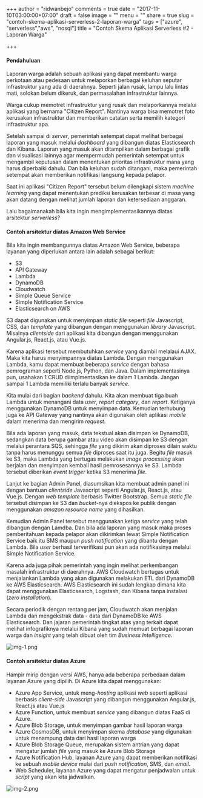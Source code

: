 +++
author = "ridwanbejo"
comments = true
date = "2017-11-10T03:00:00+07:00"
draft = false
image = ""
menu = ""
share = true
slug = "contoh-skema-aplikasi-serverless-2-laporan-warga"
tags = ["azure", "serverless","aws", "nosql"]
title = "Contoh Skema Aplikasi Serverless #2 - Laporan Warga"

+++

#### Pendahuluan

Laporan warga adalah sebuah aplikasi yang dapat membantu warga perkotaan atau pedesaan untuk melaporkan berbagai keluhan seputar infrastruktur yang ada di daerahnya. Seperti jalan rusak, lampu lalu lintas mati, solokan belum dikeruk, dan permasalahan infrastruktur lainnya.

Warga cukup memotret infrastruktur yang rusak dan melaporkannya melalui aplikasi yang bernama "Citizen Report". Nantinya warga bisa memotret foto kerusakan infrastruktur dan memberikan catatan serta memilih kategori infrastruktur apa.

Setelah sampai di *server*, pemerintah setempat dapat melihat berbagai laporan yang masuk melalui *dashboard* yang dibangun diatas Elasticsearch dan Kibana. Laporan yang masuk akan ditampilkan dalam berbagai grafik dan visualisasi lainnya agar mempermudah pemerintah setempat untuk mengambil keputusan dalam menentukan prioritas infrastruktur mana yang harus diperbaiki dahulu. Dan bila keluhan sudah ditangani, maka pemerintah setempat akan memberikan notifikasi langsung kepada pelapor.

Saat ini aplikasi "Citizen Report" tersebut belum dilengkapi sistem *machine learning* yang dapat menentukan prediksi kerusakan terbesar di masa yang akan datang dengan melihat jumlah laporan dan ketersediaan anggaran.

Lalu bagaimanakah bila kita ingin mengimplementasikannya diatas arsitektur *serverless*?

#### Contoh arsitektur diatas Amazon Web Service

Bila kita ingin membangunnya diatas Amazon Web Service, beberapa layanan yang diperlukan antara lain adalah sebagai berikut:

* S3
* API Gateway
* Lambda
* DynamoDB
* Cloudwatch
* Simple Queue Service
* Simple Notification Service
* Elasticsearch on AWS

S3 dapat digunakan untuk menyimpan *static file* seperti *file* Javascript, CSS, dan *template* yang dibangun dengan menggunakan *library* Javascript. Misalnya *clientside* dari aplikasi kita dibangun dengan menggunakan Angular.js, React.js, atau Vue.js.

Karena aplikasi tersebut membutuhkan *service* yang diambil melalaui AJAX. Maka kita harus menyimpannya diatas Lambda. Dengan menggunakan Lambda, kamu dapat membuat beberapa *service* dengan bahasa pemrograman seperti Node.js, Python, dan Java. Dalam implementasinya pun, usahakan 1 CRUD diimplmentasikan ke dalam 1 Lambda. Jangan sampai 1 Lambda memiliki terlalu banyak *service*.

Kita mulai dari bagian *backend* dahulu. Kita akan membuat tiga buah Lambda untuk menangani data *user*, *report category*, dan *report*. Ketiganya menggunakan DynamoDB untuk menyimpan data. Kemudian terhubung juga ke API Gateway yang nantinya akan digunakan oleh aplikasi *mobile* dalam menerima dan mengirim *request*.

Bila ada laporan yang masuk, data tekstual akan disimpan ke DynamoDB, sedangkan data berupa gambar atau video akan disimpan ke S3 dengan melalui perantara SQS, sehingga *file* yang dikirim akan diproses dilain waktu tanpa harus menunggu semua *file* diproses saat itu juga. Begitu *file* masuk ke S3, maka Lambda yang bertugas melakukan *image processing* akan berjalan dan menyimpan kembali hasil pemrosesannya ke S3. Lambda tersebut diberikan *event trigger* ketika S3 menerima *file*.

Lanjut ke bagian Admin Panel, diasumsikan kita membuat admin panel ini dengan bantuan *clientside* Javascript seperti Angular.js, React.js, atau Vue.js. Dengan *web template* berbasis Twitter Bootstrap. Semua *static file* tersebut disimpan ke S3 dan *bucket*-nya diekspos ke publik dengan menggunakan *amazon resource name* yang dihasilkan.

Kemudian Admin Panel tersebut menggunakan ketiga *service* yang telah dibangun dengan Lamdba. Dan bila ada laporan yang masuk maka proses pemberitahuan kepada pelapor akan dikirimkan lewat Simple Notification Service baik itu SMS maupun *push notification* yang dibantu dengan Lambda. Bila *user* berhasil terverifikasi pun akan ada notifikasinya melalui Simple Notification Service.

Karena ada juga pihak pemerintah yang ingin melihat perkembangan masalah infrastruktur di daerahnya. AWS Cloudwatch bertugas untuk menjalankan Lambda yang akan digunakan melakukan ETL dari DynamoDB ke AWS Elasticsearch. AWS Elasticsearch ini sudah lengkap dimana kita dapat menggunakan Elasticsearch, Logstash, dan Kibana tanpa instalasi (*zero installation*).

Secara periodik dengan rentang per jam, Cloudwatch akan menjalan Lambda dan mengekstrak data - data dari DynamoDB ke AWS Elasticsearch. Dan jajaran pemerintah tingkat atas yang terkait dapat melihat infografiknya melalui Kibana yang sudah memuat berbagai laporan warga dan *insight* yang telah dibuat oleh tim *Business Intelligence*.

![ img-1.png ](/images/contoh-skema-aplikasi-serverless-2-laporan-warga/img-1.png "serverless architecture example on aws") 

#### Contoh arsitektur diatas Azure

Hampir mirip dengan versi AWS, hanya ada beberapa perbedaan dalam layanan Azure yang dipilih. Di Azure kita dapat menggunakan:

* Azure App Service, untuk meng-*hosting* aplikasi *web* seperti aplikasi berbasis *client-side* Javascript yang dibangun menggunakan Angular.js, React.js atau Vue.js
* Azure Function, untuk membuat *service* yang dibangun diatas FaaS di Azure.
* Azure Blob Storage, untuk menyimpan gambar hasil laporan warga
* Azure CosmosDB, untuk menyimpan skema *database* yang digunakan untuk menampung data dari hasil laporan warga
* Azure Blob Storage Queue, merupakan sistem antrian yang dapat mengatur jumlah *file* yang masuk ke Azure Blob Storage
* Azure Notification Hub, layanan Azure yang dapat memberikan notifikasi ke sebuah *mobile device* mulai dari *push notification*, SMS, dan *email*.
* Web Scheduler, layanan Azure yang dapat mengatur penjadwalan untuk *script* yang akan kita jadwalkan.

![ img-2.png ](/images/contoh-skema-aplikasi-serverless-2-laporan-warga/img-2.png "serverless architecture example on azure") 
